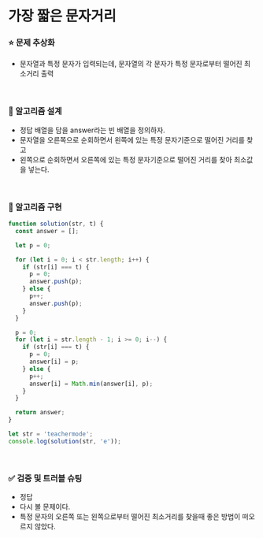 # 가장 짧은 문자거리

### :star: 문제 추상화

- 문자열과 특정 문자가 입력되는데, 문자열의 각 문자가 특정 문자로부터 떨어진 최소거리 출력

<br>

### :wrench: 알고리즘 설계

- 정답 배열을 담을 answer라는 빈 배열을 정의하자.
- 문자열을 오른쪽으로 순회하면서 왼쪽에 있는 특정 문자기준으로 떨어진 거리를 찾고
- 왼쪽으로 순회하면서 오른쪽에 있는 특정 문자기준으로 떨어진 거리를 찾아 최소값을 넣는다.

<br>

### :hammer: 알고리즘 구현

```js
function solution(str, t) {
  const answer = [];

  let p = 0;

  for (let i = 0; i < str.length; i++) {
    if (str[i] === t) {
      p = 0;
      answer.push(p);
    } else {
      p++;
      answer.push(p);
    }
  }

  p = 0;
  for (let i = str.length - 1; i >= 0; i--) {
    if (str[i] === t) {
      p = 0;
      answer[i] = p;
    } else {
      p++;
      answer[i] = Math.min(answer[i], p);
    }
  }

  return answer;
}

let str = 'teachermode';
console.log(solution(str, 'e'));
```

<br>

### ✅ 검증 및 트러블 슈팅

- 정답
- 다시 볼 문제이다.
- 특정 문자의 오른쪽 또는 왼쪽으로부터 떨어진 최소거리를 찾을때 좋은 방법이 떠오르지 않았다.
